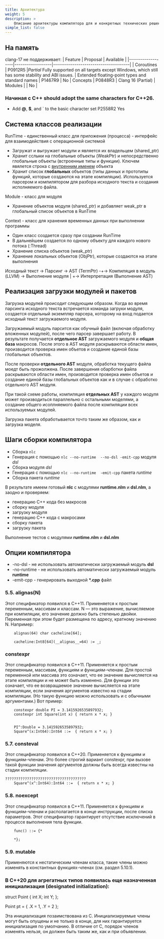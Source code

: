 ```yaml
---
title: Архитектура
weight: 5
description: > 
    Описание архитектуры компилятора для и конкретных технических решений
simple_list: false
---
```



## На память

clang-17 не поддерживает:
|  Feature          |      Proposal     | Available |
|-------------------|-------------------|---------------------------------------|
| Coroutines        |       P0912R5     |*Partial*   Fully supported on all targets except Windows, which still has some stability and ABI issues. 
| Extended floating-point types and standard names  | P1467R9 	| No
| Concepts                                          | P0848R3   | Clang 16 (Partial)
| Modules            |                              | No        |


### Начиная с C++ should adopt the same characters for C++26.
- Add **@**, **$**, and ` to the basic character set          P2558R2 	Yes



## Система классов реализации

RunTime - единственный класс для приложения (процесса) - интерфейс для взаимодействия с операционной системой
- Загружат и выгружает модули и является их владельцем (shared_ptr)
- Хранит сслыки на глобальные объекты (WeakPtr) и непосредственно глобальные объекты (встроенные типы и функции).
    Ключем явялется строка с [внутренним именем](/ru/docs/arch/mangling/) объекта
- Хранит список **глобальных** объектов (типы данных и прототипы функций, которые создаются на этапе компиляции). 
    Используется парсером и компилятором для разбора исходного текста и создания исполняемого файла.

Module - класс для модуля
- Хранение объектов модуля (shared_ptr) и добавляет weak_ptr в глобальный список объектов в RunTime 

Context - класс для хранения временных данных при выполнении программы
- Один класс создается сразу при создании RunTime
- В дальнейшем создается по одному объекту для каждого нового потока (:Thread)
- Хранение списка объектов (weak_ptr<Obj>)
- Хранение локальных объектов (ObjPtr), которые создаются на этапе выполнения



Исходный текст -> Парсинг -> AST (TermPtr) -+->  Компиляция в модуль (LLVM) -> Выполнение модуля
                                            |
                                            +->  Интерпретация (Выполнение AST)



## Реализация загрузки модулей и пакетов

Загрузка модулей происодит следующим образом.
Когда во время парсинга исходного текста встречается команда загруки модуля,
создается отдельный экземпляр парсера, которому на вход подается исходный текст загружаемого модуля.  

Загружаемый модуль парсится как обучный файл (включая обработку вложенных модулей), 
после чего парсер завершает работу. В результате получается **отдельное AST** загружаемого модуля и **общая база** макросов.
После этого в AST модуля раскрываются области имен, производится проверка имен объетов и создание единой базы глобальных объектов.

После проверки **отдельного AST** модуля, обработка текущего файла моедт быть прожолжена.
После завершения обарботки файла раскрываются области имен, производится проверка имен объетов 
и создание единой базы глобальных объектов как и в случае с обработко отдельного AST модуля.

При такой схеме работы, компиляция **отдельных AST** у каждого модуля может производиться параллельно с остальными моделями,
а создание общего исоплняемого файла после компиляции всех используемых модулей.


Загрузка пакета обработывается точто таким же образом, как и загрузка моделя.


## Шаги сборки компилятора
- Сборка `nlc`
- Генерация с помощью `nlc --no-runtime  --no-dsl -emit-cpp` модуля *dsl*
- Сборка модуля *dsl*
- Генерация с помощью `nlc --no-runtime  -emit-cpp` пакета *runtime*
- Сборка пакета *runtime*

В результате имеем готовый **nlc** с модулями **runtime.nlm** и **dsl.nlm**, а заодно и проверяем:
- генерацию С++ кода без макросов
- сборку модуля
- загрузку модуля
- генерацию С++ кода с макросами
- сборку пакета
- загрузку пакета

Выполнение тестов с модулями **runtime.nlm** и **dsl.nlm**

## Опции компилятора
- \-no-dsl - не использовать автоматически загружаемый модуль **dsl**
- \-no-runtime - не использовать автоматически загружаемый модуль **runtime**
- \-emit-cpp - генерировать выходной **\*.cpp** файл



### 5.5. alignas(N)

Этот спецификатор появился в C++11. Применяется к простым переменным, массивам и классам. 
N — это выражение, вычисляемое при компиляции, его значение должно быть степенью двойки. 
Переменная при этом будет размещена по адресу, кратному значению N. Например:

```
    alignas(64) char cacheline[64];

    cacheline:Int8[64](__alignas__=64) := _;
```

 ### constexpr

Этот спецификатор появился в C++11. Применяется к простым переменным, массивам, функциям и функциям-членам. 
Для простой переменной или массива это означает, что ее значение вычисляется на этапе компиляции и не может быть изменено. 
Для функции это означает, что ее возвращаемое значение вычисляется на этапе компиляции, если значения аргументов известно на стадии компиляции. 
(Но такую функцию можно использовать и с обычными аргументами.) Вот пример:


```
    constexpr double PI = 3.1415926535897932;
    constexpr int Square(int x) { return x * x; }


    PI^:Double = 3.1415926535897932;
    Square^(x:Int64):Int64 ::=  { return x * x; }
```



### 5.7. consteval

Этот спецификатор появился в C++20. Применяется к функциям и функциям-членам. 
Это более строгий вариант constexpr, при вызове такой функции значения аргументов должны быть всегда известны на стадии компиляции.

```
?????????????????????????????????????
    Square^(x^:Int64):Int64 ::=  { return x * x; }
```

### 5.8. noexcept

Этот спецификатор появился в C++11. Применяется к функциям и функциям-членам и располагается в конце инструкции, 
после списка параметров. Этот спецификатор гарантирует отсутствие исключений в процессе выполнения тела функции.
```
    func() ::= {*

    *};
```

### 5.9. mutable

Применяются к нестатическим членам класса, такие члены можно изменять в константных функциях-членах (см. раздел 5.10.1).





### В C++20 для агрегатных типов появилась еще назначенная инициализация (designated initialization):

struct Point
{
    int X;
    int Y;
};

Point pt = { .X = 1, .Y = 2 };


Эта инициализация позаимствована из C. Инициализируемые члены могут быть опущены и не только в конце, для них гарантируется инициализация по умолчанию. В отличие от C, порядок членов изменять нельзя, он должен быть таким же, как и при объявлении.